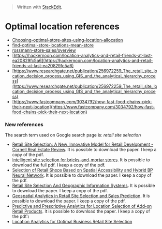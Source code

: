 


> Written with [StackEdit](https://stackedit.io/).
# Optimal location references

- [Choosing-optimal-store-sites-using-location-allocation](https://desktop.arcgis.com/en/arcmap/latest/extensions/network-analyst/exercise-9-choosing-optimal-store-sites-using-location-allocation.htm)
- [find-optimal-store-locations-mean-store](https://desktop.arcgis.com/en/arcmap/latest/extensions/business-analyst/find-optimal-store-locations-mean-store.htm)
- [rossmann-store-sales/overview](https://www.kaggle.com/c/rossmann-store-sales/overview)
- [https://hackernoon.com/location-analytics-and-retail-friends-at-last-ea20829fc5a6](https://hackernoon.com/location-analytics-and-retail-friends-at-last-ea20829fc5a6)
- [https://www.researchgate.net/publication/256972259_The_retail_site_location_decision_process_using_GIS_and_the_analytical_hierarchy_process](https://www.researchgate.net/publication/256972259_The_retail_site_location_decision_process_using_GIS_and_the_analytical_hierarchy_process)
- [https://www.fastcompany.com/3034792/how-fast-food-chains-pick-their-next-location](https://www.fastcompany.com/3034792/how-fast-food-chains-pick-their-next-location)

### New references

The search term used on Google search page is: _retail site selection_

- [Retail Site Selection: A New, Innovative Model for Retail Development - Cornell Real Estate Review](https://scholarship.sha.cornell.edu/cgi/viewcontent.cgi?article=1163&context=crer). It is possible to download the paper. I keep a copy of the pdf.
- [Intelligent site selection for bricks-and-mortar stores](https://www.researchgate.net/publication/335447956_Intelligent_site_selection_for_bricks-and-mortar_stores). It is possible to download the full pdf. I keep a copy of the pdf.
- [Selection of Retail Shops Based on Spatial Accessibility and Hybrid BP Neural Network](https://www.researchgate.net/publication/325427358_Site_Selection_of_Retail_Shops_Based_on_Spatial_Accessibility_and_Hybrid_BP_Neural_Network). It is possible to download the paper. I keep a copy of the pdf.
- [Retail Site Selection And Geographic Information Systems](https://www.researchgate.net/publication/288029105_Retail_Site_Selection_And_Geographic_Information_Systems). It is possible to download the paper. I keep a copy of the pdf.
- [Geospatial Analytics in Retail Site Selection and Sales Prediction](https://www.researchgate.net/publication/323983905_Geospatial_Analytics_in_Retail_Site_Selection_and_Sales_Prediction). It is possible to download the paper. I keep a copy of the pdf.
- [Predictive and Prescriptive Analytics for Location Selection of Add-on Retail Products](https://arxiv.org/abs/1804.01182). It is possible to download the paper. I keep a copy of the pdf.\
- [Location Analytics for Optimal Business Retail Site Selection](https://link.springer.com/chapter/10.1007/978-3-319-95162-1_27)
<!--stackedit_data:
eyJoaXN0b3J5IjpbNjYzMTM3NjE5LC02MzkxNzM4MjYsLTEyNj
A4NjczODhdfQ==
-->